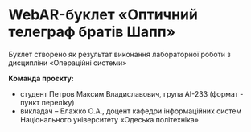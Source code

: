 # WebAR-буклет «Оптичний телеграф братів Шапп»
Буклет створено як результат виконання лабораторної роботи з дисципліни
«Операційні системи» 

**Команда проєкту:**
- студент Петров Максим Владиславович, група АІ-233 (формат - пункт переліку)
- викладач – Блажко О.А., доцент кафедри інформаційних систем Національного
університету «Одеська політехніка»


